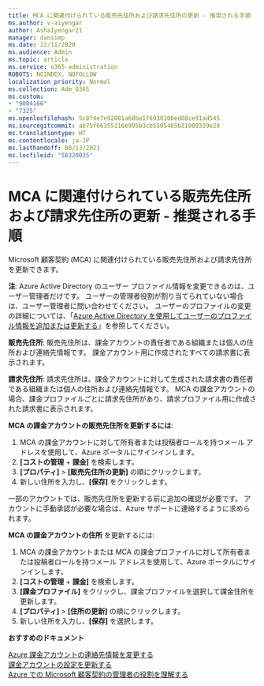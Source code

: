 ```yaml
---
title: MCA に関連付けられている販売先住所および請求先住所の更新 - 推奨される手順
ms.author: v-aiyengar
author: AshaIyengar21
manager: dansimp
ms.date: 12/11/2020
ms.audience: Admin
ms.topic: article
ms.service: o365-administration
ROBOTS: NOINDEX, NOFOLLOW
localization_priority: Normal
ms.collection: Adm_O365
ms.custom:
- "9004166"
- "7325"
ms.openlocfilehash: 5c0f4e7e92081a60be1f6930100ed08ce91ad545
ms.sourcegitcommit: ab75f66355116e995b3cb5505465b31989339e28
ms.translationtype: HT
ms.contentlocale: ja-JP
ms.lasthandoff: 08/13/2021
ms.locfileid: "58320035"
---
```

# <a name="update-sold-to-and-bill-to-address-associated-to-your-mca---recommended-steps"></a>MCA に関連付けられている販売先住所および請求先住所の更新 - 推奨される手順

Microsoft 顧客契約 (MCA) に関連付けられている販売先住所および請求先住所を更新できます。 

**注**: Azure Active Directory のユーザー プロファイル情報を変更できるのは、ユーザー管理者だけです。 ユーザーの管理者役割が割り当てられていない場合は、ユーザー管理者に問い合わせてください。 ユーザーのプロファイルの変更の詳細については、「[Azure Active Directory を使用してユーザーのプロファイル情報を追加または更新する](https://docs.microsoft.com/azure/active-directory/fundamentals/active-directory-users-profile-azure-portal)」を参照してください。

**販売先住所**: 販売先住所は、課金アカウントの責任者である組織または個人の住所および連絡先情報です。 課金アカウント用に作成されたすべての請求書に表示されます。

**請求先住所**: 請求先住所は、課金アカウントに対して生成された請求書の責任者である組織または個人の住所および連絡先情報です。 MCA の課金アカウントの場合、課金プロファイルごとに請求先住所があり、請求プロファイル用に作成された請求書に表示されます。

**MCA の課金アカウントの販売先住所を更新するには**:

1. MCA の課金アカウントに対して所有者または投稿者ロールを持つメール アドレスを使用して、Azure ポータルにサインインします。
1. **[コストの管理** + **課金]** を検索します。
1. **[プロパティ]** > **[販売先住所の更新]** の順にクリックします。
1. 新しい住所を入力し、**[保存]** をクリックします。

一部のアカウントでは、販売先住所を更新する前に追加の確認が必要です。 アカウントに手動承認が必要な場合は、Azure サポートに連絡するように求められます。

**MCA の課金アカウントの住所** を更新するには: 

1. MCA の課金アカウントまたは MCA の課金プロファイルに対して所有者または投稿者ロールを持つメール アドレスを使用して、Azure ポータルにサインインします。
1. **[コストの管理** + **課金]** を検索します。
1. **[課金プロファイル]** をクリックし、課金プロファイルを選択して課金住所を更新します。
1. **[プロパティ]** > **[住所の更新]** の順にクリックします。
1. 新しい住所を入力し、**[保存]** を選択します。

**おすすめのドキュメント**

[Azure 課金アカウントの連絡先情報を変更する](https://docs.microsoft.com/azure/cost-management-billing/manage/change-azure-account-profile)   
[課金アカウントの設定を更新する](https://docs.microsoft.com/microsoft-store/update-microsoft-store-for-business-account-settings)  
[Azure での Microsoft 顧客契約の管理者の役割を理解する](https://docs.microsoft.com/azure/cost-management-billing/manage/understand-mca-roles)